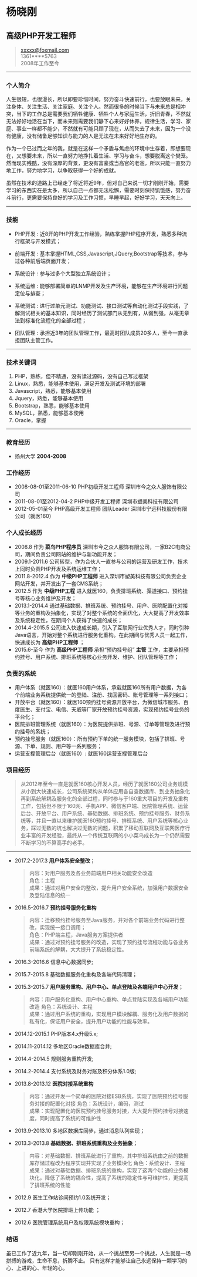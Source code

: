 # 杨晓刚
## 高级PHP开发工程师

> [xxxxx@foxmail.com](xxxx@foxmail.com)   
> 1361****5763   
> 2008年工作至今

------

### 个人简介

人生很短，也很漫长，所以即要珍惜时间，努力奋斗快速前行，也要放眼未来，关注身体、关注生活、关注家庭、关注个人。然而很多的时候当下与未来总是相冲突，当下的工作总是需要我们牺牲健康、牺牲个人与家庭生活，折旧青春，不然就无法好好地活在当下，而未来则需要我们静下心来好好休养，规律生活，学习、家庭、事业一样都不能少，不然就有可能只顾了现在，从而失去了未来，因为一个没有健康，没有储备足够知识与能力的人是无法在未来好好地生存的。

作为一个已过而之年的我，就是在这样一个矛盾与焦虑的环境中生存着，即想要现在，又想要未来，所以一直努力地挣扎着生活、学习与奋斗，想要脱离这个樊笼。然而现实残酷，没有深厚的背景，更没有富豪或当高官的老爸，所以只能一直努力地工作，努力地学习，以争取获得一个好的成就。

虽然在技术的道路上已经走了将近将近9年，但对自己来说一切才刚刚开始，需要学习的东西实在是太多，所以自己一点都无法松懈，需要时刻保持饥饿感，努力奋斗前行，更需要保持良好的学习及工作习惯，早睡早起，好好学习，天天向上。

------

### 技能

* PHP开发
  : 近8开的PHP开发工作经验，熟练掌握PHP程序开发，熟悉多种流行框架与开发模式；

* 前端开发
  : 基本掌握HTML,CSS,Javascript,JQuery,Bootstrap等技术，参与过各种前后端页面开发；

* 系统设计
  : 参与过多个大型独立系统设计；
  
* 系统运维
  : 能够部署简单的LNMP开发及生产环境，能够在生产环境进行问题定位与排查；
   
* 系统测试
  : 进行过单元测试、功能测试、接口测试等自动化测试手段实践，了解测试相关的基本知识，同时经历了测试部门从无到有，从弱到强，从毫无章法到标准化流程化的全部过程；
  
* 团队管理
  : 承担近3年的团队管理工作，最高时团队成员20多人，至今一直承担团队主管工作。
 
  
-------

### 技术关键词

1. PHP，熟练，但不精通，没有读过源码，没有自己写过框架
1. Linux，熟悉，能够基本使用，满足开发及测试环境的部署
1. Javascript，熟悉，能够基本使用
1. Jquery，熟悉，能够基本使用
2. Bootstrap，熟悉，能够基本使用
3. MySQL，熟悉，能够基本使用
4. Oracle，掌握

------
### 教育经历

* 扬州大学 __2004-2008__

### 工作经历

* 2008-08-01至2011-06-10 PHP初级开发工程师  深圳市今之众人服饰有限公司 
* 2011-08-01至2012-04-2  PHP中级开发工程师  深圳市塑美科技有限公司 
* 2012-05-01至今 PHP高级开发工程师 团队Leader  深圳市宁远科技股份有限公司（就医160）
  
### 个人成长经历
* 2008.8 作为 __菜鸟PHP程序员__ 深圳市今之众人服饰有限公司，一家B2C电商公司，期间负责公司网站的维护与新功能开发；
* 2009.1-2011.6 公司转型，作为合伙人一直参与公司的运营及研发工作，技术上同时负责PHP开发及系统运维工作；
* 2011.8-2012.4 作为 __中级PHP工程师__ 进入深圳市塑美科技有限公司负责企业网站开发，并开发出了一套CMS系统；
* 2012.5 作为 __中级PHP工程__ 进入就医160，负责排班系统、渠道接口、预约挂号等核心业务维护及开发；
* 2013.1-2014.4 通过基础数据、排班系统、预约挂号、用户、医院配置化对接等业务的重构及抽象化，实现了对整个系统的全面优化，大大提高了开发效率及系统稳定性，在期间个人获得了快速的成长；
* 2014.4-2015.5 公司进入快速成长期，引入了互联网行业优秀人才，同时引种Java语言，开始对整个系统进行服务化重构。在此期间与优秀人员一起工作，快速成长为 __高级PHP工程师__ ；
* 2015.6-至今 作为 __高级PHP工程师__ 承担“预约挂号组” __主管__ 工作，主要承担预约挂号、用户系统、排班系统等核心业务开发、维护、团队管理等工作；


### 负责的系统

* 用户体系（就医160）：就医160用户体系，承载就医160所有用户数据，为各个前端业务系统提供统一的登陆、注册、找回密码、账号管理等一系列接口；
* 开放平台（就医160）：就医160预约挂号资源开放平台，为微信城市服务、百度医生、支付宝、电信、天威等厂家开放预约挂号资源，实现预约挂号业务的平台化；
* 医院排班管理系统（就医160）：为医院提供排班、号源、订单等管理及进行预约挂号的系统；
* 预约挂号服务（就医160）：所有预约下单的统一服务模块，包括了排班、号源、下单、规则、用户等一系列服务；
* 运营支撑管理后台（就医160）: 就医160运营支撑管理后台


### 项目经历

> 从2012年至今一直是就医160核心开发人员，经历了就医160公司业务规模从小到大快速成长，公司系统架构从单体应用各自查数据库、到业务抽象化再到系统解耦及服务化的全部过程，同时参与于160重大项目的开发及重构工作，包括但不限于160网、手机APP、微信客户端、医院管理系统、运营后台、开放平台、用户系统、基础数据、排班系统、预约挂号服务、财务系统等，并且一直以来维护就医160预约挂号、排班系统、用户系统等核心业务，踩过无数的坑也解决过无数的问题，积累了移动互联网及互联网医疗行业丰富的开发经验，最终从一个传统互联网的小小菜鸟成长为一个仍然需要不断学习的不算高手的老手。

------

* 2017.2-2017.3 **用户体系安全整改**；

  > 内容：对用户服务及各业务前端用户相关功能安全改造  
  > 角色：主程      
  > 成果：通过对用户安全的整改，提升用户安全系统，加强用户数据安全及登陆信息的统一
  
* 2016.5-2016.7 **预约挂号服务化重构**
  > 内容：迁移预约挂号服务至Java服务，并对各个前端业务代码进行整改，实现统一接口调用；  
  > 角色：PHP端主程，Java服务方案提供者      
  > 成果：通过对预约挂号服务的改造，实现了预约挂号流程功能与各业务前端系统的解耦，大大提升了系统稳定性。
  
* 2016.3-2016.6 信息中心数据同步;
* 2015.7-2015.8 基础数据服务化重构及各端代码清理；
* 2015.3-2015.7 **用户服务重构、用户中心、单点登陆及各端用户中心开发**；

  > 内容：用户服务化重构、用户中心重构、单点登陆实现及各端用户功能改造
  > 角色：系统设计、主程      
  > 成果：通过用户系统的重构，实现用户模块解耦、服务化及用户数据的私有化，保证用户安全，提升用户功能的性能与效率。
    
* 2014.12-2015.1 PHP版本4.x升级5.x;
* 2014.11-2014.12 多地区Oracle数据库合并;
* 2014.4-2014.5 规则服务重构开发;
* 2014.2-2014.4 支付系统及财务对账及积分体系1.0版;
* 2013.8-2013.12 **医院对接系统重构**

  > 内容：通过开发一个简单的医院对接ESB系统，实现了医院预约挂号服务对接的配置化对接
  > 角色：系统设计，编码，测试     
  > 成果：实现配置化的医院预约挂号服务对接，大大提升预约挂号对接速度，同时提高了系统的可维护性
  
* 2013.9-2013.10 多地区数据库同步，通过消息队列实现；
* 2013.3-2013.8 **基础数据、排班系统重构及业务抽象**；

  > 内容：对基础数据、排班系统进行了重构，其中排班系统由之前的数据库存储过程改为程序实现并实现了业务模块化 
  > 角色：系统设计、主程     
  > 成果：通过对基础数据、排班系统的重构，实现了这两个功能的业务模块化，降低了系统的耦合性，提高了系统的稳定性与可维护性，更提高了排班系统的性能
    
* 2012.9 医生工作站诊间预约1.0系统开发；
* 2012.7 香港大学医院排班上传功能	；
* 2012.6 医院管理系统用户及权限系统模块重构；




### 结语
虽已工作了近九年，当一切却刚刚开始，从一个挑战至另一个挑战，人生就是一场拼搏的游戏，生命不息，折腾不止。 只有这样才能够让自己永远保持一颗学习的心、上进的心、年轻的心。

